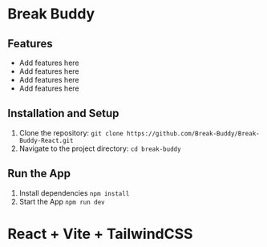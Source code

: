 # Break Buddy

## Features

- Add features here
- Add features here
- Add features here
- Add features here

## Installation and Setup

1. Clone the repository:
   `git clone https://github.com/Break-Buddy/Break-Buddy-React.git`
2. Navigate to the project directory:
   `cd break-buddy`

## Run the App
1. Install dependencies
   `npm install`
2. Start the App
   `npm run dev`
   
# React + Vite + TailwindCSS




